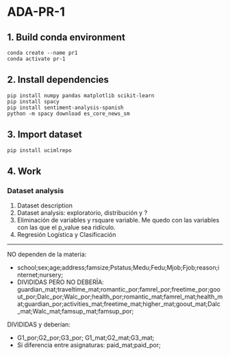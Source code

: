 # ADA-PR-1


## 1. Build conda environment

```
conda create --name pr1
conda activate pr-1
```

## 2. Install dependencies

```
pip install numpy pandas matplotlib scikit-learn
pip install spacy
pip install sentiment-analysis-spanish
python -m spacy download es_core_news_sm
```

## 3. Import dataset
```
pip install ucimlrepo
```

## 4. Work

### Dataset analysis

1. Dataset description
2. Dataset analysis: exploratorio, distribución y ?
3. Eliminación de variables y rsquare variable. Me quedo con las variables con las que el p_value sea ridículo.
3. Regresión Logística y Clasificación


-------
NO dependen de la materia:
- school;sex;age;address;famsize;Pstatus;Medu;Fedu;Mjob;Fjob;reason;internet;nursery; 
- DIVIDIDAS PERO NO DEBERÏA: guardian_mat;traveltime_mat;romantic_por;famrel_por;freetime_por;goout_por;Dalc_por;Walc_por;health_por;romantic_mat;famrel_mat;health_mat;guardian_por;activities_mat;freetime_mat;higher_mat;goout_mat;Dalc_mat;Walc_mat;famsup_mat;famsup_por;

DIVIDIDAS y deberían: 
- G1_por;G2_por;G3_por; G1_mat;G2_mat;G3_mat;
- Si diferencia entre asignaturas: paid_mat;paid_por;


